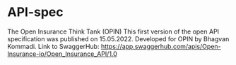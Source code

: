 # API-spec
The Open Insurance Think Tank (OPIN)
This first version of the open API specification was published on 15.05.2022.
Developed for OPIN by Bhagvan Kommadi.
Link to SwaggerHub: https://app.swaggerhub.com/apis/Open-Insurance-io/Open_Insurance_API/1.0

